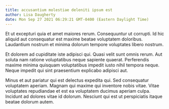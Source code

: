 ```yaml
---
title: accusantium molestiae deleniti ipsum est
author: Lisa Daugherty
date: Mon Sep 27 2021 06:29:21 GMT-0400 (Eastern Daylight Time)
---
```

Et ut excepturi quia et amet maiores rerum. Consequuntur ut corrupti. Id hic aliquid aut consequatur est maxime beatae voluptatem doloribus. Laudantium nostrum et minima dolorum tempore voluptates libero nostrum.

 Et dolorem ad cupiditate iste adipisci qui. Quasi velit sunt omnis rerum. Aut soluta nam ratione voluptatibus neque sapiente quaerat. Perferendis maxime minima quisquam voluptatibus impedit iusto nihil tempora neque. Neque impedit qui sint praesentium explicabo adipisci aut.

 Minus et aut pariatur qui est delectus expedita qui. Sed consequatur voluptatem aperiam. Magnam qui maxime qui inventore nobis vitae. Vitae voluptates repudiandae et est ea voluptatem ducimus aperiam culpa. Incidunt ad dolores vitae id dolorum. Nesciunt qui est ut perspiciatis itaque beatae dolorum autem.